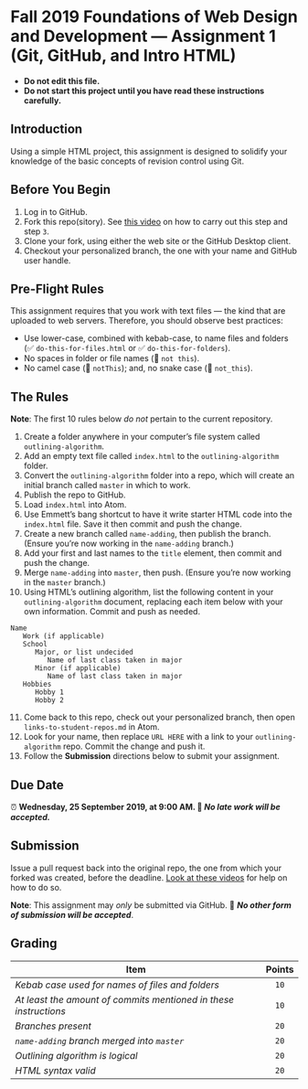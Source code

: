 # Fall 2019 Foundations of Web Design and Development — Assignment 1 (Git, GitHub, and Intro HTML)

* **Do not edit this file.**  
* **Do not start this project until you have read these instructions carefully.**

## Introduction
Using a simple HTML project, this assignment is designed to solidify your knowledge of the basic concepts of revision control using Git.

## Before You Begin
1. Log in to GitHub.
2. Fork this repo(sitory). See [this video](http://code-warrior.github.io/tutorials/git/github/forking-and-cloning-at-the-github-web-site/) on how to carry out this step and step `3`.
3. Clone your fork, using either the web site or the GitHub Desktop client.
4. Checkout your personalized branch, the one with your name and GitHub user handle.

## Pre-Flight Rules
This assignment requires that you work with text files — the kind that are uploaded to web servers. Therefore, you should observe best practices:
* Use lower-case, combined with kebab-case, to name files and folders (✅ `do-this-for-files.html` or ✅ `do-this-for-folders`).
* No spaces in folder or file names (🚫 `not this`).
* No camel case (🚫 `notThis`); and, no snake case (🚫 `not_this`).

## The Rules
**Note**: The first 10 rules below *do not* pertain to the current repository.

1. Create a folder anywhere in your computer’s file system called `outlining-algorithm`.
2. Add an empty text file called `index.html` to the `outlining-algorithm` folder.
3. Convert the `outlining-algorithm` folder into a repo, which will create an initial branch called `master` in which to work.
4. Publish the repo to GitHub.
5. Load `index.html` into Atom.
6. Use Emmett’s bang shortcut to have it write starter HTML code into the `index.html` file. Save it then commit and push the change.
7. Create a new branch called `name-adding`, then publish the branch. (Ensure you’re now working in the `name-adding` branch.)
8. Add your first and last names to the `title` element, then commit and push the change.
9. Merge `name-adding` into `master`, then push. (Ensure you’re now working in the `master` branch.)
10. Using HTML’s outlining algorithm, list the following content in your `outlining-algorithm` document, replacing each item below with your own information. Commit and push as needed.
```
Name
   Work (if applicable)
   School
      Major, or list undecided
         Name of last class taken in major
      Minor (if applicable)
         Name of last class taken in major
   Hobbies
      Hobby 1
      Hobby 2
```

11. Come back to this repo, check out your personalized branch, then open `links-to-student-repos.md` in Atom.
12. Look for your name, then replace `URL HERE` with a link to your `outlining-algorithm` repo. Commit the change and push it.
13. Follow the **Submission** directions below to submit your assignment.

## Due Date
⏰ **Wednesday, 25 September 2019, at 9:00 AM. 🚫 _No late work will be accepted._**

## Submission
Issue a pull request back into the original repo, the one from which your forked was created, before the deadline. [Look at these videos](http://code-warrior.github.io/tutorials/git/github/) for help on how to do so.

**Note**: This assignment may *only* be submitted via GitHub. 🚫 **_No other form of submission will be accepted_**.

## Grading
| Item                                                             | Points |
|------------------------------------------------------------------|:------:|
| *Kebab case used for names of files and folders*                 | `10`   |
| *At least the amount of commits mentioned in these instructions* | `10`   |
| *Branches present*                                               | `20`   |
| *`name-adding` branch merged into `master`*                      | `20`   |
| *Outlining algorithm is logical*                                 | `20`   |
| *HTML syntax valid*                                              | `20`   |
